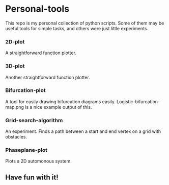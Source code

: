 # Personal-tools

This repo is my personal collection of python scripts. Some of them may be useful tools for simple tasks, and others were just little experiments.

### 2D-plot
A straightforward function plotter.

### 3D-plot
Another straightforward function plotter.

### Bifurcation-plot
A tool for easily drawing bifurcation diagrams easily. Logistic-bifurcation-map.png is a nice example output of this.

### Grid-search-algorithm
An experiment. Finds a path between a start and end vertex on a grid with obstacles.

### Phaseplane-plot
Plots a 2D automonous system.

## Have fun with it!